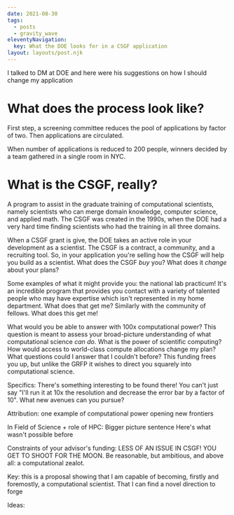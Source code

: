 ```yaml
---
date: 2021-08-30
tags:
  - posts
  - gravity_wave
eleventyNavigation:
  key: What the DOE looks for in a CSGF application
layout: layouts/post.njk
---
```


I talked to DM at DOE and here were his suggestions on how I should change my application

What does the process look like?
=========

First step, a screening committee reduces the pool of applications by factor of two.
Then applications are circulated.

When number of applications is reduced to 200 people, winners decided by a team gathered in a single room in NYC.


What is the CSGF, really?
=========
A program to assist in the graduate training of computational scientists, namely 
scientists who can merge domain knowledge, computer science, and applied math. 
The CSGF was created in the 1990s, when the DOE had a very hard time finding scientists who had the training in all three domains.

When a CSGF grant is give, the DOE takes an active role in your development as a scientist.
The CSGF is a contract, a community, and a recruiting tool.
So, in your application you're selling how the CSGF will help you build as a scientist.
What does the CSGF _buy_ you? What does it _change_ about your plans? 

Some examples of what it might provide you: the national lab practicum! 
It's an incredible program that provides you contact with a variety of talented people
who may have expertise which isn't represented in my home department. What does that get me?
Similarly with the community of fellows. What does this get me!

What would you be able to answer with 100x computational power? 
This question is meant to assess your broad-picture understanding of what
computational science _can do_. What is the power of scientific computing? 
How would access to world-class compute allocations change my plan? 
What questions could I answer that I couldn't before?
This funding frees you up, but unlike the GRFP it wishes to direct you squarely into
computational science.

Specifics: There's something interesting to be found there!
	You can't just say "I'll run it at 10x the resolution and decrease the error bar by a factor of 10". What new avenues can you pursue?

Attribution: one example of computational power opening new frontiers

In Field of Science + role of HPC:
	Bigger picture sentence
	Here's what wasn't possible before

Constraints of your advisor's funding:
LESS OF AN ISSUE IN CSGF! YOU GET TO SHOOT FOR THE MOON. Be reasonable, but ambitious, and above all: a computational zealot.

Key: this is a proposal showing that I am capable of becoming, firstly and foremostly, a computational scientist. That I can find a novel direction to forge 

Ideas:



